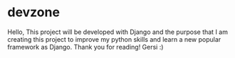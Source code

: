 # devzone
Hello,
This project will be developed with Django and the purpose that
I am creating this project to improve my python skills and learn a new popular framework as Django.
Thank you for reading!
Gersi :)
